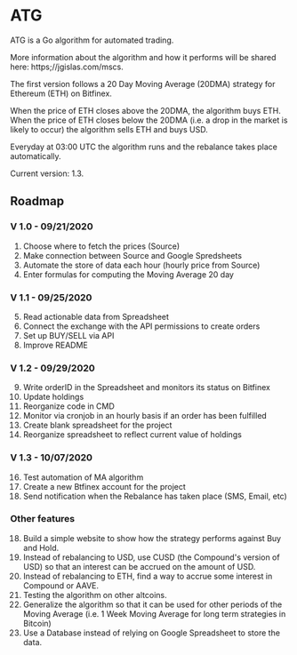 # ATG

ATG is a Go algorithm for automated trading.

More information about the algorithm and how it performs will be shared here: https;//jgislas.com/mscs.

The first version follows a 20 Day Moving Average (20DMA) strategy for Ethereum (ETH) on Bitfinex.

When the price of ETH closes above the 20DMA, the algorithm buys ETH. When the price of ETH closes below the 20DMA (i.e. a drop in the market is likely to occur) the algorithm sells ETH and buys USD. 

Everyday at 03:00 UTC the algorithm runs and the rebalance takes place automatically.

Current version: 1.3.

## Roadmap 

### V 1.0 - 09/21/2020
1. Choose where to fetch the prices (Source)
2. Make connection between Source and Google Spredsheets
3. Automate the store of data each hour (hourly price from Source)
4. Enter formulas for computing the Moving Average 20 day

### V 1.1 - 09/25/2020
5. Read actionable data from Spreadsheet
6. Connect the exchange with the API permissions to create orders
7. Set up BUY/SELL via API
8. Improve README

### V 1.2 - 09/29/2020
9. Write orderID in the Spreadsheet and monitors its status on Bitfinex
10. Update holdings
11. Reorganize code in CMD
12. Monitor via cronjob in an hourly basis if an order has been fulfilled
13. Create blank spreadsheet for the project
14. Reorganize spreadsheet to reflect current value of holdings

### V 1.3 - 10/07/2020
16. Test automation of MA algorithm
15. Create a new Btfinex account for the project
17. Send notification when the Rebalance has taken place (SMS, Email, etc)

### Other features
18. Build a simple website to show how the strategy performs against Buy and Hold.
19. Instead of rebalancing to USD, use CUSD (the Compound's version of USD) so that an interest can be accrued on the amount of USD.
20. Instead of rebalancing to ETH, find a way to accrue some interest in Compound or AAVE.
21. Testing the algorithm on other altcoins.
22. Generalize the algorithm so that it can be used for other periods of the Moving Average (i.e. 1 Week Moving Average for long term strategies in Bitcoin)
23. Use a Database instead of relying on Google Spreadsheet to store the data.
